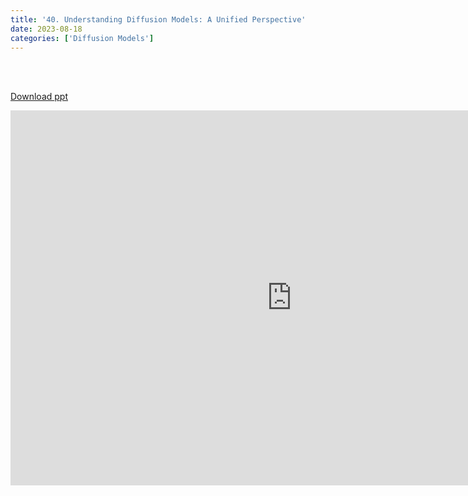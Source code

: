 ```yaml
---
title: '40. Understanding Diffusion Models: A Unified Perspective'
date: 2023-08-18
categories: ['Diffusion Models']
---
```


<br><br>

[Download ppt](/ppt/40.pptx)

<center>
<iframe src="https://docs.google.com/presentation/d/e/2PACX-1vRJ6krPNlkg9vDWYCnY0Y2uAObAzAnlxuXFrWXDql2_EjjCArY3G8OpE4Z8P9179g/embed?start=false&loop=false&delayms=3000" frameborder="0" width="900" height="600" allowfullscreen="true" mozallowfullscreen="true" webkitallowfullscreen="true min-width="350px"></iframe>
</center>

<br>

<script src="https://utteranc.es/client.js"
        repo="RTOS-KGU/RTOS-utterances-comment"
        issue-term="pathname"
        label="Comment"
        theme="github-light"
        crossorigin="anonymous"
        async>
</script>